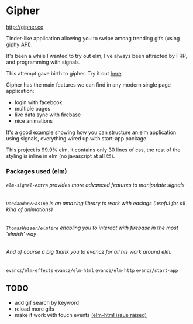# Gipher

http://gipher.co

Tinder-like application allowing you to swipe among trending gifs (using giphy API).

It's been a while I wanted to try out elm, I've always been attracted by FRP, and programming with signals.

This attempt gave birth to gipher. Try it out [here](http://gipher.co).

Gipher has the main features we can find in any modern single page application:
- login with facebook
- multiple pages
- live data sync with firebase
- nice animations

It's a good example showing how you can structure an elm application using signals, everything wired up with start-app package.

This project is 99.9% elm, it contains only 30 lines of css, the rest of the styling is inline in elm (no javascript at all :heart_eyes:).

### Packages used (elm)

###### `elm-signal-extra` provides more advanced features to manipulate signals

###### `Dandandan/Easing` is an amazing library to work with easings (useful for all kind of animations)


###### `ThomasWeiser/elmfire` enabling you to interact with firebase in the most 'elmish' way

###### And of course a big thank you to evancz for all his work around elm:
  `evancz/elm-effects`
  `evancz/elm-html`
  `evancz/elm-http`
  `evancz/start-app`

## TODO

- add gif search by keyword
- reload more gifs
- make it work with touch events [(elm-html issue raised)](https://github.com/evancz/elm-html/issues/99 )
